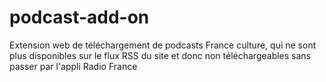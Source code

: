 # podcast-add-on

Extension web de téléchargement de podcasts France culture, qui ne sont plus disponibles sur le flux RSS du site et donc non téléchargeables sans passer par l'appli Radio France